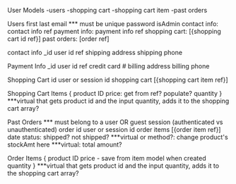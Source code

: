User Models
-users
-shopping cart
-shopping cart item
-past orders

Users
  first
  last
  email *** must be unique
  password
  isAdmin
  contact info: contact info ref
  payment info: payment info ref
  shopping cart: [{shopping cart id ref}]
  past orders: [order ref]

contact info
  _id
  user id ref
  shipping address
  shipping phone

Payment Info
_id
  user id ref
  credit card #
  billing address
  billing phone

Shopping Cart
id
  user or session id
  shopping cart [{shopping cart item ref}]

Shopping Cart Items
  { product ID
  price: get from ref? populate?
  quantity }
***virtual that gets product id and the input quantity, adds it to the shopping cart array?

Past Orders *** must belong to a user OR guest session (authenticated vs unauthenticated)
  order id
  user or session id
  order items [{order item ref}]
  date
  status: shipped? not shipped?
***virtual or method?: change product's stockAmt here
***virtual: total amount?

Order Items
  { product ID
  price - save from item model when created
  quantity }
***virtual that gets product id and the input quantity, adds it to the shopping cart array?
